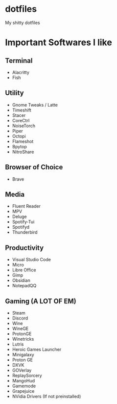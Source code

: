 # dotfiles
My shitty dotfiles

# Important Softwares I like

## Terminal
* Alacritty
* Fish

## Utility
* Gnome Tweaks / Latte
* Timeshift
* Stacer
* CoreCtrl
* NoiseTorch
* Piper
* Octopi
* Flameshot
* Bpytop
* NitroShare

## Browser of Choice
* Brave

## Media
* Fluent Reader
* MPV
* Deluge
* Spotify-Tui
* Spotifyd
* Thunderbird

## Productivity
* Visual Studio Code
* Micro
* Libre Office
* Gimp
* Obsidian
* NotepadQQ

## Gaming (A LOT OF EM)
* Steam
* Discord
* Wine
* WineGE
* ProtonGE
* Winetricks
* Lutris
* Heroic Games Launcher
* Minigalaxy
* Proton GE
* DXVK
* GOVerlay
* ReplaySorcery
* MangoHud
* Gamemode
* Grapejuice
* NVidia Drivers (If not preinstalled)
